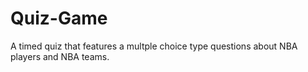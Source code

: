 # Quiz-Game
A timed quiz that features a multple choice type questions about NBA players and NBA teams. 
